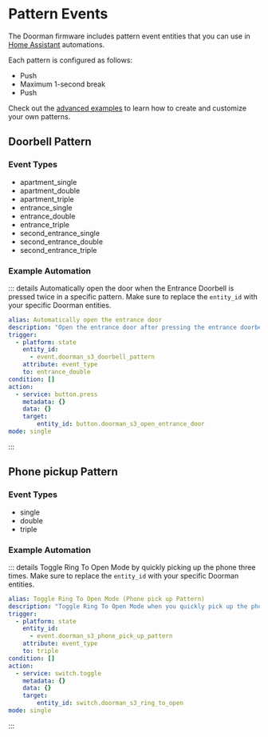 # Pattern Events

The Doorman firmware includes pattern event entities that you can use in [Home Assistant](https://www.home-assistant.io/) automations.

Each pattern is configured as follows:
- Push
- Maximum 1-second break
- Push

Check out the [advanced examples](../firmware/stock-firmware#advanced-examples) to learn how to create and customize your own patterns.

## Doorbell Pattern

### Event Types
- apartment_single
- apartment_double
- apartment_triple
- entrance_single
- entrance_double
- entrance_triple
- second_entrance_single
- second_entrance_double
- second_entrance_triple

### Example Automation
::: details Automatically open the door when the Entrance Doorbell is pressed twice in a specific pattern.
Make sure to replace the `entity_id` with your specific Doorman entities.
```yaml
alias: Automatically open the entrance door
description: "Open the entrance door after pressing the entrance doorbell two times."
trigger:
  - platform: state
    entity_id:
      - event.doorman_s3_doorbell_pattern
    attribute: event_type
    to: entrance_double
condition: []
action:
  - service: button.press
    metadata: {}
    data: {}
    target:
        entity_id: button.doorman_s3_open_entrance_door
mode: single
```
:::

## Phone pickup Pattern

### Event Types
- single
- double
- triple

### Example Automation
::: details Toggle Ring To Open Mode by quickly picking up the phone three times.
Make sure to replace the `entity_id` with your specific Doorman entities.
```yaml
alias: Toggle Ring To Open Mode (Phone pick up Pattern)
description: "Toggle Ring To Open Mode when you quickly pick up the phone 3 times."
trigger:
  - platform: state
    entity_id:
      - event.doorman_s3_phone_pick_up_pattern
    attribute: event_type
    to: triple
condition: []
action:
  - service: switch.toggle
    metadata: {}
    data: {}
    target:
        entity_id: switch.doorman_s3_ring_to_open
mode: single
```
:::